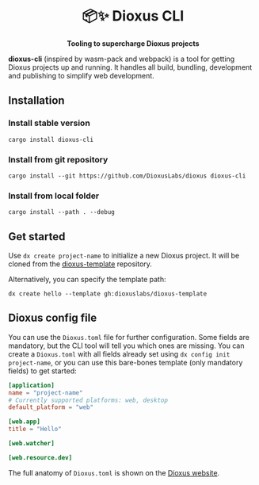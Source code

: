 <div style="text-align: center">
  <h1>📦✨ Dioxus CLI</h1>
  <p><strong>Tooling to supercharge Dioxus projects</strong></p>
</div>

**dioxus-cli** (inspired by wasm-pack and webpack) is a tool for getting Dioxus projects up and running.
It handles all build, bundling, development and publishing to simplify web development.

## Installation

### Install stable version
```
cargo install dioxus-cli
```
### Install from git repository
```
cargo install --git https://github.com/DioxusLabs/dioxus dioxus-cli
```
### Install from local folder
```
cargo install --path . --debug
```

## Get started

Use `dx create project-name` to initialize a new Dioxus project.
It will be cloned from the [dioxus-template](https://github.com/DioxusLabs/dioxus-template) repository.

Alternatively, you can specify the template path:

```
dx create hello --template gh:dioxuslabs/dioxus-template
```

## Dioxus config file

You can use the `Dioxus.toml` file for further configuration.
Some fields are mandatory, but the CLI tool will tell you which ones are missing.
You can create a `Dioxus.toml` with all fields already set using `dx config init project-name`,
or you can use this bare-bones template (only mandatory fields) to get started:
```toml
[application]
name = "project-name"
# Currently supported platforms: web, desktop
default_platform = "web"

[web.app]
title = "Hello"

[web.watcher]

[web.resource.dev]
```

The full anatomy of `Dioxus.toml` is shown on the [Dioxus website](https://dioxuslabs.com/learn/0.4/CLI/configure).
